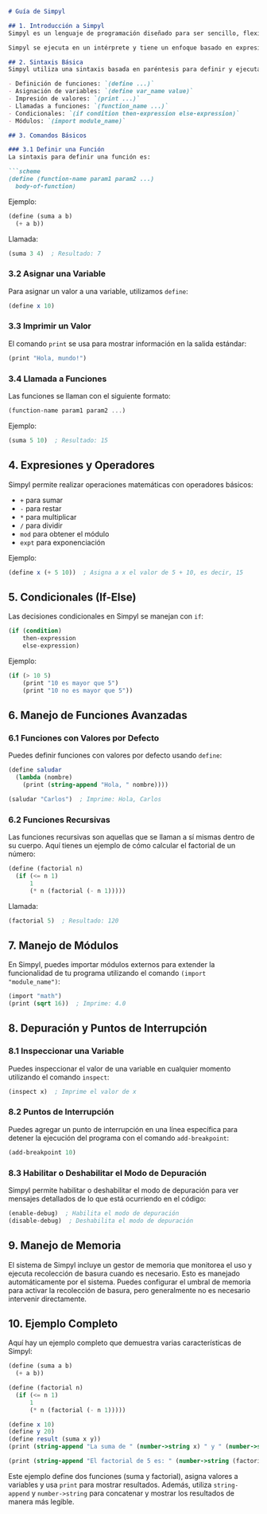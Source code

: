 ```markdown
# Guía de Simpyl

## 1. Introducción a Simpyl
Simpyl es un lenguaje de programación diseñado para ser sencillo, flexible y fácil de entender. Está inspirado en lenguajes funcionales como Scheme, con una sintaxis minimalista que lo hace accesible tanto para programadores principiantes como avanzados.

Simpyl se ejecuta en un intérprete y tiene un enfoque basado en expresiones. Aquí veremos cómo escribir y ejecutar código en Simpyl.

## 2. Sintaxis Básica
Simpyl utiliza una sintaxis basada en paréntesis para definir y ejecutar expresiones. Algunos de los elementos más comunes son:

- Definición de funciones: `(define ...)`
- Asignación de variables: `(define var_name value)`
- Impresión de valores: `(print ...)`
- Llamadas a funciones: `(function_name ...)`
- Condicionales: `(if condition then-expression else-expression)`
- Módulos: `(import module_name)`

## 3. Comandos Básicos

### 3.1 Definir una Función
La sintaxis para definir una función es:

```scheme
(define (function-name param1 param2 ...)
  body-of-function)
```

Ejemplo:

```scheme
(define (suma a b)
  (+ a b))
```

Llamada:

```scheme
(suma 3 4)  ; Resultado: 7
```

### 3.2 Asignar una Variable
Para asignar un valor a una variable, utilizamos `define`:

```scheme
(define x 10)
```

### 3.3 Imprimir un Valor
El comando `print` se usa para mostrar información en la salida estándar:

```scheme
(print "Hola, mundo!")
```

### 3.4 Llamada a Funciones
Las funciones se llaman con el siguiente formato:

```scheme
(function-name param1 param2 ...)
```

Ejemplo:

```scheme
(suma 5 10)  ; Resultado: 15
```

## 4. Expresiones y Operadores
Simpyl permite realizar operaciones matemáticas con operadores básicos:

- `+` para sumar
- `-` para restar
- `*` para multiplicar
- `/` para dividir
- `mod` para obtener el módulo
- `expt` para exponenciación

Ejemplo:

```scheme
(define x (+ 5 10))  ; Asigna a x el valor de 5 + 10, es decir, 15
```

## 5. Condicionales (If-Else)
Las decisiones condicionales en Simpyl se manejan con `if`:

```scheme
(if (condition)
    then-expression
    else-expression)
```

Ejemplo:

```scheme
(if (> 10 5)
    (print "10 es mayor que 5")
    (print "10 no es mayor que 5"))
```

## 6. Manejo de Funciones Avanzadas

### 6.1 Funciones con Valores por Defecto
Puedes definir funciones con valores por defecto usando `define`:

```scheme
(define saludar
  (lambda (nombre)
    (print (string-append "Hola, " nombre))))

(saludar "Carlos")  ; Imprime: Hola, Carlos
```

### 6.2 Funciones Recursivas
Las funciones recursivas son aquellas que se llaman a sí mismas dentro de su cuerpo. Aquí tienes un ejemplo de cómo calcular el factorial de un número:

```scheme
(define (factorial n)
  (if (<= n 1)
      1
      (* n (factorial (- n 1)))))
```

Llamada:

```scheme
(factorial 5)  ; Resultado: 120
```

## 7. Manejo de Módulos
En Simpyl, puedes importar módulos externos para extender la funcionalidad de tu programa utilizando el comando `(import "module_name")`:

```scheme
(import "math")
(print (sqrt 16))  ; Imprime: 4.0
```

## 8. Depuración y Puntos de Interrupción

### 8.1 Inspeccionar una Variable
Puedes inspeccionar el valor de una variable en cualquier momento utilizando el comando `inspect`:

```scheme
(inspect x)  ; Imprime el valor de x
```

### 8.2 Puntos de Interrupción
Puedes agregar un punto de interrupción en una línea específica para detener la ejecución del programa con el comando `add-breakpoint`:

```scheme
(add-breakpoint 10)
```

### 8.3 Habilitar o Deshabilitar el Modo de Depuración
Simpyl permite habilitar o deshabilitar el modo de depuración para ver mensajes detallados de lo que está ocurriendo en el código:

```scheme
(enable-debug)  ; Habilita el modo de depuración
(disable-debug)  ; Deshabilita el modo de depuración
```

## 9. Manejo de Memoria
El sistema de Simpyl incluye un gestor de memoria que monitorea el uso y ejecuta recolección de basura cuando es necesario. Esto es manejado automáticamente por el sistema. Puedes configurar el umbral de memoria para activar la recolección de basura, pero generalmente no es necesario intervenir directamente.

## 10. Ejemplo Completo
Aquí hay un ejemplo completo que demuestra varias características de Simpyl:

```scheme
(define (suma a b)
  (+ a b))

(define (factorial n)
  (if (<= n 1)
      1
      (* n (factorial (- n 1)))))

(define x 10)
(define y 20)
(define result (suma x y))
(print (string-append "La suma de " (number->string x) " y " (number->string y) " es: " (number->string result)))

(print (string-append "El factorial de 5 es: " (number->string (factorial 5))))
```

Este ejemplo define dos funciones (suma y factorial), asigna valores a variables y usa `print` para mostrar resultados. Además, utiliza `string-append` y `number->string` para concatenar y mostrar los resultados de manera más legible.
